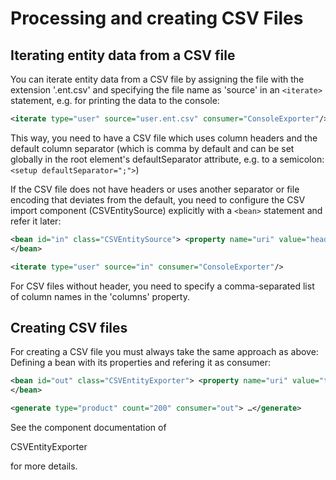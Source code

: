 # Processing and creating CSV Files 

## Iterating entity data from a CSV file 

You can iterate entity data from a CSV file by assigning the file with the extension '.ent.csv' and specifying the file name as 'source' in an `<iterate>` statement, e.g. for printing the data to the console:

```xml
<iterate type="user" source="user.ent.csv" consumer="ConsoleExporter"/>
```

This way, you need to have a CSV file which uses column headers and the default column separator (which is comma by default and can be set globally in the root element's defaultSeparator attribute, e.g. to a semicolon: `<setup defaultSeparator=";">`)

If the CSV file does not have headers or uses another separator or file encoding that deviates from the default, you need to configure the CSV import component (CSVEntitySource) explicitly with a `<bean>` statement and refer it later:

```xml
<bean id="in" class="CSVEntitySource"> <property name="uri" value="headless-in.csv" /> <property name="separator" value=";" /> <property name="encoding" value="UTF-8" /> <property name="columns" value="name,age" />
</bean>

<iterate type="user" source="in" consumer="ConsoleExporter"/>
```

For CSV files without header, you need to specify a comma-separated list of column names in the 'columns' property.

## Creating CSV files 

For creating a CSV file you must always take the same approach as above: Defining a bean with its properties and refering it as consumer:

```xml
<bean id="out" class="CSVEntityExporter"> <property name="uri" value="target/headless-out.csv" /> <property name="columns" value="name, age, check" />
</bean>

<generate type="product" count="200" consumer="out"> …</generate>
```

See the component documentation of

CSVEntityExporter

for more details.